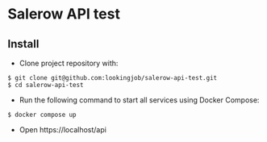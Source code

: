 # Salerow API test

## Install

* Clone project repository with:
```shell
$ git clone git@github.com:lookingjob/salerow-api-test.git
$ cd salerow-api-test
```

* Run the following command to start all services using Docker Compose:
```shell
$ docker compose up
```

* Open https://localhost/api

